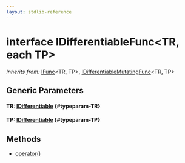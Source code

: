 ```yaml
---
layout: stdlib-reference
---
```


# interface IDifferentiableFunc\<TR, each TP\>

*Inherits from:* [IFunc](/stdlib-reference/interfaces/IFunc/index)\<TR, TP\>, [IDifferentiableMutatingFunc](/stdlib-reference/interfaces/IDifferentiableMutatingFunc/index)\<TR, TP\>

## Generic Parameters

#### TR: [IDifferentiable](/stdlib-reference/interfaces/IDifferentiable/index) {#typeparam-TR}
#### TP: [IDifferentiable](/stdlib-reference/interfaces/IDifferentiable/index) {#typeparam-TP}

## Methods

* [operator\(\)](/stdlib-reference/interfaces/IDifferentiableFunc/operatorx28x29)


